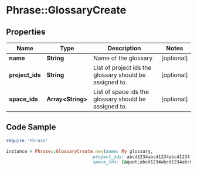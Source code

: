 # Phrase::GlossaryCreate

## Properties

Name | Type | Description | Notes
------------ | ------------- | ------------- | -------------
**name** | **String** | Name of the glossary | [optional] 
**project_ids** | **String** | List of project ids the glossary should be assigned to. | [optional] 
**space_ids** | **Array&lt;String&gt;** | List of space ids the glossary should be assigned to. | [optional] 

## Code Sample

```ruby
require 'Phrase'

instance = Phrase::GlossaryCreate.new(name: My glossary,
                                 project_ids: abcd1234abcd1234abcd1234,abcd1234abcd1234abcd1235,
                                 space_ids: [&quot;abcd1234abcd1234abcd1234&quot;,&quot;abcd1234abcd1234abcd1235&quot;])
```


